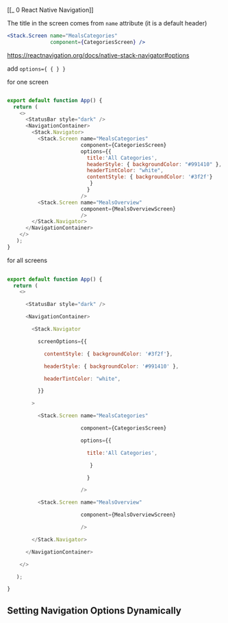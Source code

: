 [[_ 0 React Native Navigation]]

The  title in the screen comes from `name` attribute (it is a default header)
```jsx
<Stack.Screen name="MealsCategories"
              component={CategoriesScreen} />
```
https://reactnavigation.org/docs/native-stack-navigator#options

add `options={ { } }`

for one screen
```jsx 

export default function App() {
  return (
    <>
      <StatusBar style="dark" />
      <NavigationContainer>
        <Stack.Navigator>
          <Stack.Screen name="MealsCategories"
                        component={CategoriesScreen}
                        options={{
                          title:'All Categories',
                          headerStyle: { backgroundColor: "#991410" },
                          headerTintColor: "white",
                          contentStyle: { backgroundColor: '#3f2f'}
                           }
                          }
                        />
          <Stack.Screen name="MealsOverview"
                        component={MealsOverviewScreen}
                        />
        </Stack.Navigator>
      </NavigationContainer>
    </>
   );
}
```

for all screens
```jsx
  
export default function App() {
  return (
    <>

      <StatusBar style="dark" />

      <NavigationContainer>

        <Stack.Navigator

          screenOptions={{

            contentStyle: { backgroundColor: '#3f2f'},    

            headerStyle: { backgroundColor: '#991410' },

            headerTintColor: "white",

          }}

        >

          <Stack.Screen name="MealsCategories"

                        component={CategoriesScreen}

                        options={{

                          title:'All Categories',

                           }

                          }

                        />

          <Stack.Screen name="MealsOverview"

                        component={MealsOverviewScreen}

                        />

        </Stack.Navigator>

      </NavigationContainer>

    </>

   );

}
```


## Setting Navigation Options Dynamically












